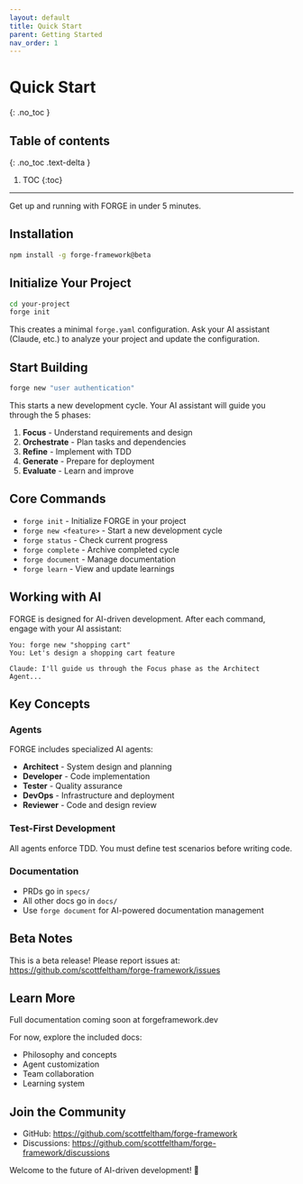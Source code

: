```yaml
---
layout: default
title: Quick Start
parent: Getting Started
nav_order: 1
---
```


# Quick Start
{: .no_toc }

## Table of contents
{: .no_toc .text-delta }

1. TOC
{:toc}

---

Get up and running with FORGE in under 5 minutes.

## Installation

```bash
npm install -g forge-framework@beta
```

## Initialize Your Project

```bash
cd your-project
forge init
```

This creates a minimal `forge.yaml` configuration. Ask your AI assistant (Claude, etc.) to analyze your project and update the configuration.

## Start Building

```bash
forge new "user authentication"
```

This starts a new development cycle. Your AI assistant will guide you through the 5 phases:
1. **Focus** - Understand requirements and design
2. **Orchestrate** - Plan tasks and dependencies
3. **Refine** - Implement with TDD
4. **Generate** - Prepare for deployment
5. **Evaluate** - Learn and improve

## Core Commands

- `forge init` - Initialize FORGE in your project
- `forge new <feature>` - Start a new development cycle
- `forge status` - Check current progress
- `forge complete` - Archive completed cycle
- `forge document` - Manage documentation
- `forge learn` - View and update learnings

## Working with AI

FORGE is designed for AI-driven development. After each command, engage with your AI assistant:

```
You: forge new "shopping cart"
You: Let's design a shopping cart feature

Claude: I'll guide us through the Focus phase as the Architect Agent...
```

## Key Concepts

### Agents
FORGE includes specialized AI agents:
- **Architect** - System design and planning
- **Developer** - Code implementation
- **Tester** - Quality assurance
- **DevOps** - Infrastructure and deployment
- **Reviewer** - Code and design review

### Test-First Development
All agents enforce TDD. You must define test scenarios before writing code.

### Documentation
- PRDs go in `specs/`
- All other docs go in `docs/`
- Use `forge document` for AI-powered documentation management

## Beta Notes

This is a beta release! Please report issues at:
https://github.com/scottfeltham/forge-framework/issues

## Learn More

Full documentation coming soon at forgeframework.dev

For now, explore the included docs:
- Philosophy and concepts
- Agent customization
- Team collaboration
- Learning system

## Join the Community

- GitHub: https://github.com/scottfeltham/forge-framework
- Discussions: https://github.com/scottfeltham/forge-framework/discussions

Welcome to the future of AI-driven development! 🚀